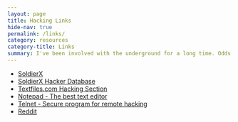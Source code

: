 ```yaml
---
layout: page
title: Hacking Links
hide-nav: true
permalink: /links/
category: resources
category-title: Links
summary: I've been involved with the underground for a long time. Odds are if you were to drop the name schiz0id, people would immediately engage you in conversation. I keep a tight watch on what is going on in the hacker community, and these links are without a doubt the best resources online. There are many groups and people dedicated to hacking, keeping up with the information on these sites is crucial to the everyday life of a hacker. Only the best of the best are linked on my site.
---
```

* <a target="_blank" title="SoldierX" href="http://www.soldierx.com">SoldierX</a>
* <a target="_blank" title="SoldierX Hacker Database" href="http://www.soldierx.com/hdb">SoldierX Hacker Database</a>
* <a target="_blank" title="Textfiles.com Hacking Section" href="http://www.textfiles.com/hacking">Textfiles.com Hacking Section</a>
* <a target="_blank" title="Notepad - The best text editor" href="http://www.notepad.org">Notepad - The best text editor</a>
* <a target="_blank" title="Telnet - Secure program for remote hacking" href="http://www.telnet.org">Telnet - Secure program for remote hacking</a>
* <a target="_blank" title="Reddit" href="http://www.reddit.com/r/itsaunixsystem">Reddit</a>
